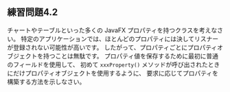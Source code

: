 ## 練習問題4.2

チャートやテーブルといった多くの JavaFX プロパティを持つクラスを考えなさい。
特定のアプリケーションでは、ほとんどのプロパティには決してリスナーが登録されない可能性が高いです。
したがって、プロパティごとにプロパティオブジェクトを持つことは無駄です。
プロパティ値を保存するために最初に普通のフィールドを使用して、
初めて `xxxProperty()` メソッドが呼び出されたときにだけプロパティオブジェクトを使用するように、
要求に応じてプロパティを構築する方法を示しなさい。
